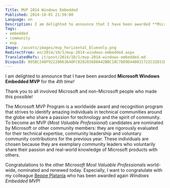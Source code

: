 ```yaml
---
Title: MVP 2014 Windows Embedded
Published: 2014-10-01 21:50:00
Language: en
Description: I am delighted to announce that I have been awarded **Microsoft Windows Embedded MVP** for the *4th time!*. Thank you to all involved Microsoft and non-Microsoft people who made this possible! 
Tags:
- embedded
- community
- mvp
Image: /assets/images/mvp_horizontal_blueonly.png
RedirectFrom: en/2014/10/1/mvp-2014-windows-embedded.aspx
TranslatedRefs: it/post/2014/10/1/mvp-2014-windows-embedded.md
DisqusId: 805BC248F92228063640FC0202656D0A42BBC18C78D9D440831722C32D31D51B
---
```

I am delighted to announce that I have been awarded **Microsoft Windows Embedded MVP** for the *4th time!*

Thank you to all involved Microsoft and non-Microsoft people who made this possible!

The Microsoft MVP Program is a worldwide award and recognition program that strives to identify amazing individuals in technical communities around the globe who share a passion for technology and the spirit of community. To become an MVP (*Most Valuable Professional*) candidates are nominated by Microsoft or other community members: they are rigorously evaluated for their technical expertise, community leadership and voluntary community contributions for the previous year. These individuals are chosen because they are exemplary community leaders who voluntarily share their passion and real-world knowledge of Microsoft products with others.

Congratulations to the other *Microsoft Most Valuable Professionals* world-wide, nominated and renewed today. Especially, I want to congratulate with my colleague <a href="http://beppeplatania.com" target="_blank">Beppe Platania</a> who has been awarded again *Windows Embedded MVP*!